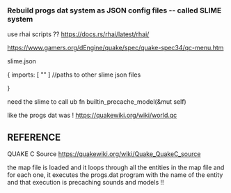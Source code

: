 
### Rebuild progs dat system as JSON config files  -- called SLIME system 


use rhai scripts ?? 
https://docs.rs/rhai/latest/rhai/

https://www.gamers.org/dEngine/quake/spec/quake-spec34/qc-menu.htm

slime.json 

{
    imports: [ ""  ] //paths to other slime json files 
 



}






need the slime to call 
ub fn builtin_precache_model(&mut self)


like the progs dat was ! 
https://quakewiki.org/wiki/world.qc



## REFERENCE 
QUAKE C Source 
https://quakewiki.org/wiki/Quake_QuakeC_source
 


the map file is loaded and it loops through all the entities in the map file
and for each one, it executes the progs.dat program with the name of the entity
and that execution is precaching sounds and models !!